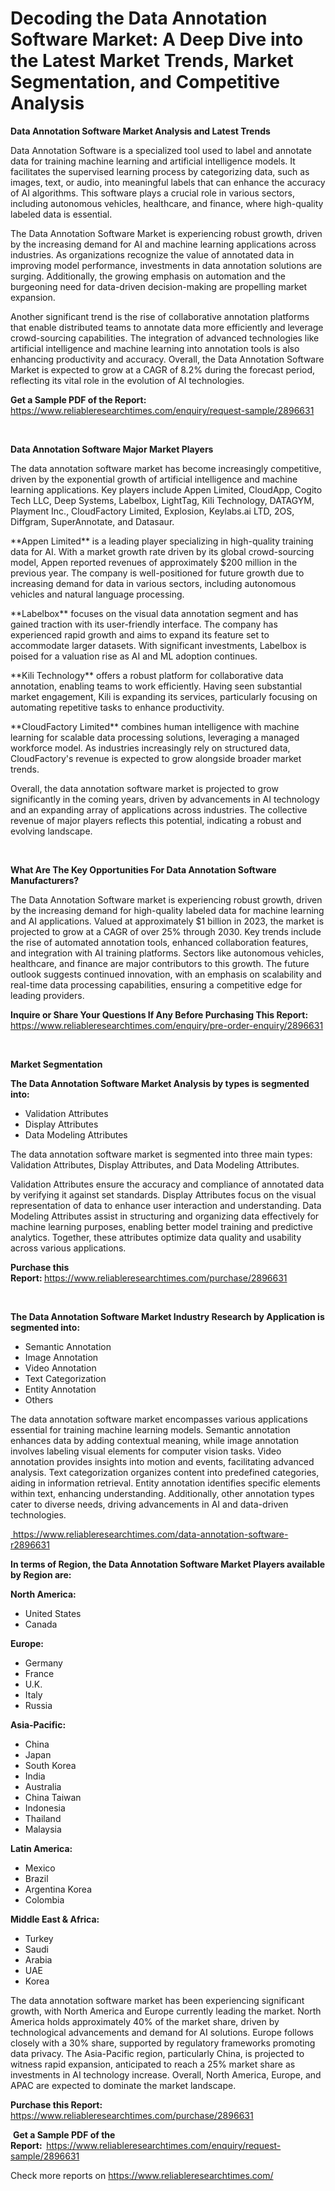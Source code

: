 <p><h1>Decoding the Data Annotation Software Market: A Deep Dive into the Latest Market Trends, Market Segmentation, and Competitive Analysis</h1></p><p><strong>Data Annotation Software Market Analysis and Latest Trends</strong></p>
<p><p>Data Annotation Software is a specialized tool used to label and annotate data for training machine learning and artificial intelligence models. It facilitates the supervised learning process by categorizing data, such as images, text, or audio, into meaningful labels that can enhance the accuracy of AI algorithms. This software plays a crucial role in various sectors, including autonomous vehicles, healthcare, and finance, where high-quality labeled data is essential.</p><p>The Data Annotation Software Market is experiencing robust growth, driven by the increasing demand for AI and machine learning applications across industries. As organizations recognize the value of annotated data in improving model performance, investments in data annotation solutions are surging. Additionally, the growing emphasis on automation and the burgeoning need for data-driven decision-making are propelling market expansion.</p><p>Another significant trend is the rise of collaborative annotation platforms that enable distributed teams to annotate data more efficiently and leverage crowd-sourcing capabilities. The integration of advanced technologies like artificial intelligence and machine learning into annotation tools is also enhancing productivity and accuracy. Overall, the Data Annotation Software Market is expected to grow at a CAGR of 8.2% during the forecast period, reflecting its vital role in the evolution of AI technologies.</p></p>
<p><strong>Get a Sample PDF of the Report:&nbsp;</strong> <a href="https://www.reliableresearchtimes.com/enquiry/request-sample/2896631?utm_campaign=3551&utm_medium=2&utm_source=Github&utm_content=ia&utm_term=15032025&utm_id=data-annotation-software">https://www.reliableresearchtimes.com/enquiry/request-sample/2896631</a></p>
<p>&nbsp;</p>
<p><strong>Data Annotation Software Major Market Players</strong></p>
<p><p>The data annotation software market has become increasingly competitive, driven by the exponential growth of artificial intelligence and machine learning applications. Key players include Appen Limited, CloudApp, Cogito Tech LLC, Deep Systems, Labelbox, LightTag, Kili Technology, DATAGYM, Playment Inc., CloudFactory Limited, Explosion, Keylabs.ai LTD, 2OS, Diffgram, SuperAnnotate, and Datasaur.</p><p>**Appen Limited** is a leading player specializing in high-quality training data for AI. With a market growth rate driven by its global crowd-sourcing model, Appen reported revenues of approximately $200 million in the previous year. The company is well-positioned for future growth due to increasing demand for data in various sectors, including autonomous vehicles and natural language processing.</p><p>**Labelbox** focuses on the visual data annotation segment and has gained traction with its user-friendly interface. The company has experienced rapid growth and aims to expand its feature set to accommodate larger datasets. With significant investments, Labelbox is poised for a valuation rise as AI and ML adoption continues.</p><p>**Kili Technology** offers a robust platform for collaborative data annotation, enabling teams to work efficiently. Having seen substantial market engagement, Kili is expanding its services, particularly focusing on automating repetitive tasks to enhance productivity.</p><p>**CloudFactory Limited** combines human intelligence with machine learning for scalable data processing solutions, leveraging a managed workforce model. As industries increasingly rely on structured data, CloudFactory's revenue is expected to grow alongside broader market trends.</p><p>Overall, the data annotation software market is projected to grow significantly in the coming years, driven by advancements in AI technology and an expanding array of applications across industries. The collective revenue of major players reflects this potential, indicating a robust and evolving landscape.</p></p>
<p>&nbsp;</p>
<p><strong>What Are The Key Opportunities For Data Annotation Software Manufacturers?</strong></p>
<p><p>The Data Annotation Software market is experiencing robust growth, driven by the increasing demand for high-quality labeled data for machine learning and AI applications. Valued at approximately $1 billion in 2023, the market is projected to grow at a CAGR of over 25% through 2030. Key trends include the rise of automated annotation tools, enhanced collaboration features, and integration with AI training platforms. Sectors like autonomous vehicles, healthcare, and finance are major contributors to this growth. The future outlook suggests continued innovation, with an emphasis on scalability and real-time data processing capabilities, ensuring a competitive edge for leading providers.</p></p>
<p><strong>Inquire or Share Your Questions If Any Before Purchasing This Report:</strong> <a href="https://www.reliableresearchtimes.com/enquiry/pre-order-enquiry/2896631?utm_campaign=3551&utm_medium=2&utm_source=Github&utm_content=ia&utm_term=15032025&utm_id=data-annotation-software">https://www.reliableresearchtimes.com/enquiry/pre-order-enquiry/2896631</a></p>
<p>&nbsp;</p>
<p><strong>Market Segmentation</strong></p>
<p><strong>The Data Annotation Software Market Analysis by types is segmented into:</strong></p>
<p><ul><li>Validation Attributes</li><li>Display Attributes</li><li>Data Modeling Attributes</li></ul></p>
<p><p>The data annotation software market is segmented into three main types: Validation Attributes, Display Attributes, and Data Modeling Attributes. </p><p>Validation Attributes ensure the accuracy and compliance of annotated data by verifying it against set standards. Display Attributes focus on the visual representation of data to enhance user interaction and understanding. Data Modeling Attributes assist in structuring and organizing data effectively for machine learning purposes, enabling better model training and predictive analytics. Together, these attributes optimize data quality and usability across various applications.</p></p>
<p><strong>Purchase this Report:&nbsp;</strong><a href="https://www.reliableresearchtimes.com/purchase/2896631?utm_campaign=3551&utm_medium=2&utm_source=Github&utm_content=ia&utm_term=15032025&utm_id=data-annotation-software">https://www.reliableresearchtimes.com/purchase/2896631</a></p>
<p>&nbsp;</p>
<p><strong>The Data Annotation Software Market Industry Research by Application is segmented into:</strong></p>
<p><ul><li>Semantic Annotation</li><li>Image Annotation</li><li>Video Annotation</li><li>Text Categorization</li><li>Entity Annotation</li><li>Others</li></ul></p>
<p><p>The data annotation software market encompasses various applications essential for training machine learning models. Semantic annotation enhances data by adding contextual meaning, while image annotation involves labeling visual elements for computer vision tasks. Video annotation provides insights into motion and events, facilitating advanced analysis. Text categorization organizes content into predefined categories, aiding in information retrieval. Entity annotation identifies specific elements within text, enhancing understanding. Additionally, other annotation types cater to diverse needs, driving advancements in AI and data-driven technologies.</p></p>
<p><a href="https://www.reliableresearchtimes.com/data-annotation-software-r2896631?utm_campaign=3551&utm_medium=2&utm_source=Github&utm_content=ia&utm_term=15032025&utm_id=data-annotation-software">&nbsp;https://www.reliableresearchtimes.com/data-annotation-software-r2896631</a></p>
<p><strong>In terms of Region, the Data Annotation Software Market Players available by Region are:</strong></p>
<p>
    <p> <strong> North America: </strong>
        <ul>
            <li>United States</li>
            <li>Canada</li>
        </ul>
        </p> 
    <p> <strong> Europe: </strong>
        <ul>
            <li>Germany</li>
            <li>France</li>
            <li>U.K.</li>
            <li>Italy</li>
            <li>Russia</li>
        </ul>
        </p> 
    <p> <strong> Asia-Pacific: </strong>
        <ul>
            <li>China</li>
            <li>Japan</li>
            <li>South Korea</li>
            <li>India</li>
            <li>Australia</li>
            <li>China Taiwan</li>
            <li>Indonesia</li>
            <li>Thailand</li>
            <li>Malaysia</li>
        </ul>
        </p> 
    <p> <strong> Latin America: </strong>
        <ul>
            <li>Mexico</li>
            <li>Brazil</li>
            <li>Argentina Korea</li>
            <li>Colombia</li>
        </ul>
        </p> 
    <p> <strong> Middle East & Africa: </strong>
        <ul>
            <li>Turkey</li>
            <li>Saudi</li>
            <li>Arabia</li>
            <li>UAE</li>
            <li>Korea</li>
        </ul>
    </p>
    </p>
<p><p>The data annotation software market has been experiencing significant growth, with North America and Europe currently leading the market. North America holds approximately 40% of the market share, driven by technological advancements and demand for AI solutions. Europe follows closely with a 30% share, supported by regulatory frameworks promoting data privacy. The Asia-Pacific region, particularly China, is projected to witness rapid expansion, anticipated to reach a 25% market share as investments in AI technology increase. Overall, North America, Europe, and APAC are expected to dominate the market landscape.</p></p>
<p><strong>Purchase this Report: </strong><a href="https://www.reliableresearchtimes.com/purchase/2896631?utm_campaign=3551&utm_medium=2&utm_source=Github&utm_content=ia&utm_term=15032025&utm_id=data-annotation-software">https://www.reliableresearchtimes.com/purchase/2896631</a></p>
<p>&nbsp;<strong>Get a Sample PDF of the Report:&nbsp;&nbsp;</strong><a href="https://www.reliableresearchtimes.com/enquiry/request-sample/2896631?utm_campaign=3551&utm_medium=2&utm_source=Github&utm_content=ia&utm_term=15032025&utm_id=data-annotation-software">https://www.reliableresearchtimes.com/enquiry/request-sample/2896631</a></p>
<p><strong></strong></p>
<p>Check more reports on <a href="https://www.reliableresearchtimes.com/?utm_campaign=3551&utm_medium=2&utm_source=Github&utm_content=ia&utm_term=15032025&utm_id=data-annotation-software">https://www.reliableresearchtimes.com/</a></p>